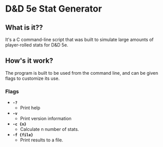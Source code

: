 # D&D 5e Stat Generator
## What is it??
It's a C command-line script that was built to simulate large amounts of player-rolled stats for D&D 5e.
## How's it work?
The program is built to be used from the command line, and can be given flags to customize its use.
### Flags
  * **`-?`**
    * Print help  
  * **`-v`**
    * Print version information  
  * **`-c {n}`**
    * Calculate n number of stats.  
  * **`-f {file}`**
    * Print results to a file.  
